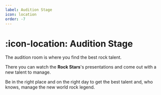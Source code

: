 ```yaml
---
label: Audition Stage
icon: location
order: -7
---
```


# :icon-location: Audition Stage

The audition room is where you find the best rock talent.

There you can watch the **Rock Stars**'s presentations and come out with a new talent to manage.

Be in the right place and on the right day to get the best talent and, who knows, manage the new world rock legend.
